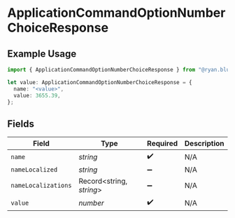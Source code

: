 # ApplicationCommandOptionNumberChoiceResponse

## Example Usage

```typescript
import { ApplicationCommandOptionNumberChoiceResponse } from "@ryan.blunden/discord-sdk/models/components";

let value: ApplicationCommandOptionNumberChoiceResponse = {
  name: "<value>",
  value: 3655.39,
};
```

## Fields

| Field                    | Type                     | Required                 | Description              |
| ------------------------ | ------------------------ | ------------------------ | ------------------------ |
| `name`                   | *string*                 | :heavy_check_mark:       | N/A                      |
| `nameLocalized`          | *string*                 | :heavy_minus_sign:       | N/A                      |
| `nameLocalizations`      | Record<string, *string*> | :heavy_minus_sign:       | N/A                      |
| `value`                  | *number*                 | :heavy_check_mark:       | N/A                      |